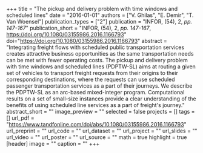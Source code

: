 +++
title = "The pickup and delivery problem with time windows and scheduled lines"
date = "2016-01-01"
authors = ["V. Ghilas", "E. Demir", "T. Van Woensel"]
publication_types = ["2"]
publication = "INFOR, (54), 2, _pp. 147-167_"
publication_short = "INFOR, (54), 2, _pp. 147-167_, https://doi.org/10.1080/03155986.2016.1166793"
doi="https://doi.org/10.1080/03155986.2016.1166793"
abstract = "Integrating freight flows with scheduled public transportation services creates attractive business opportunities as the same transportation needs can be met with fewer operating costs. The pickup and delivery problem with time windows and scheduled lines (PDPTW-SL) aims at routing a given set of vehicles to transport freight requests from their origins to their corresponding destinations, where the requests can use scheduled passenger transportation services as a part of their journeys. We describe the PDPTW-SL as an arc-based mixed-integer program. Computational results on a set of small-size instances provide a clear understanding of the benefits of using scheduled line services as a part of freight's journey."
abstract_short = ""
image_preview = ""
selected = false
projects = []
tags = []
url_pdf = "https://www.tandfonline.com/doi/abs/10.1080/03155986.2016.1166793"
url_preprint = ""
url_code = ""
url_dataset = ""
url_project = ""
url_slides = ""
url_video = ""
url_poster = ""
url_source = ""
math = true
highlight = true
[header]
image = ""
caption = ""
+++
